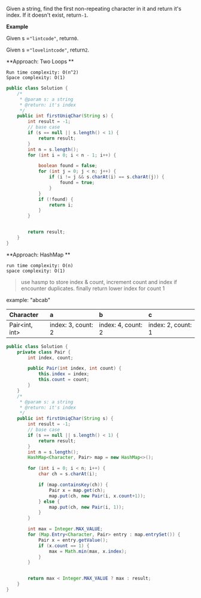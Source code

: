 Given a string, find the first non-repeating character in it and return it's index. If it doesn't exist, return`-1`.

**Example**

Given s =`"lintcode"`, return`0`.

Given s =`"lovelintcode"`, return`2`.

**Approach: Two Loops **

```
Run time complexity: O(n^2)
Space complexity: O(1)
```

```java
public class Solution {
    /*
     * @param s: a string
     * @return: it's index
     */
    public int firstUniqChar(String s) {
        int result = -1;
        // base case
        if (s == null || s.length() < 1) {
            return result;
        }
        int n = s.length();
        for (int i = 0; i < n - 1; i++) {

            boolean found = false;
            for (int j = 0; j < n; j++) {
                if (i != j && s.charAt(i) == s.charAt(j)) {
                    found = true;
                }
            }
            if (!found) {
                return i;
            }
        }


        return result;
    }
}
```

**Approach: HashMap **

```
run time complexity: O(n) 
space complexity: O(1)
```

> use hasmp to store index & count, increment count and index if encounter duplicates. finally return lower index for count 1

example: "abcab"

| Character | a | b | c |
| :--- | :--- | :--- | :--- |
| Pair&lt;int, int&gt; | index: 3, count: 2 | index: 4, count: 2 | index: 2, count: 1 |

```java
public class Solution {
    private class Pair {
        int index, count;

        public Pair(int index, int count) {
            this.index = index;
            this.count = count;
        }
    }
    /*
     * @param s: a string
     * @return: it's index
     */
    public int firstUniqChar(String s) {
        int result = -1;
        // base case
        if (s == null || s.length() < 1) {
            return result;
        }
        int n = s.length();
        HashMap<Character, Pair> map = new HashMap<>();

        for (int i = 0; i < n; i++) {
            char ch = s.charAt(i);

            if (map.containsKey(ch)) {
                Pair x = map.get(ch);
                map.put(ch, new Pair(i, x.count+1));
            } else {
                map.put(ch, new Pair(i, 1));
            }
        }

        int max = Integer.MAX_VALUE;
        for (Map.Entry<Character, Pair> entry : map.entrySet()) {
            Pair x = entry.getValue();
            if (x.count == 1) {
                max = Math.min(max, x.index);
            }
        }


        return max < Integer.MAX_VALUE ? max : result;
    }
}
```




